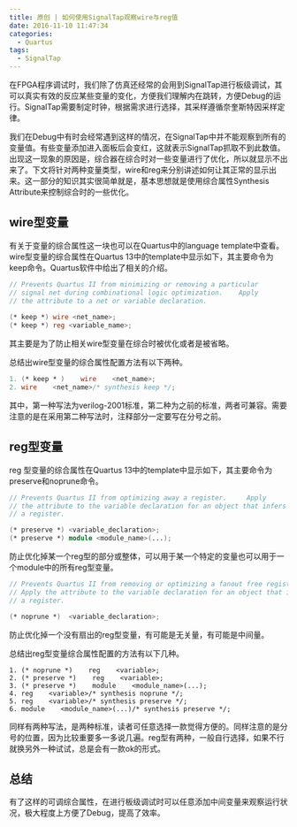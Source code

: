 ```yaml
---
title: 原创 | 如何使用SignalTap观察wire与reg值
date: 2016-11-10 11:47:34
categories:
  - Quartus
tags:
  - SignalTap
---
```


在FPGA程序调试时，我们除了仿真还经常的会用到SignalTap进行板级调试，其可以真实有效的反应某些变量的变化，方便我们理解内在跳转，方便Debug的运行。SignalTap需要制定时钟，根据需求进行选择，其采样遵循奈奎斯特因采样定律。

我们在Debug中有时会经常遇到这样的情况，在SignalTap中并不能观察到所有的变量值。有些变量添加进入面板后会变红，这就表示SignalTap抓取不到此数值。出现这一现象的原因是，综合器在综合时对一些变量进行了优化，所以就显示不出来了。下文将针对两种变量类型，wire和reg来分别讲述如何让其正常的显示出来。这一部分的知识其实很简单就是，基本思想就是使用综合属性Synthesis Attribute来控制综合时的一些优化。

<!--more-->


## wire型变量

有关于变量的综合属性这一块也可以在Quartus中的language template中查看。wire型变量的综合属性在Quartus 13中的template中显示如下，其主要命令为keep命令。Quartus软件中给出了相关的介绍。
```verilog
// Prevents Quartus II from minimizing or removing a particular
// signal net during combinational logic optimization.    Apply
// the attribute to a net or variable declaration.
	
(* keep *) wire <net_name>;
(* keep *) reg <variable_name>;
```
其主要是为了防止相关wire型变量在综合时被优化或者是被省略。

总结出wire型变量的综合属性配置方法有以下两种。

```verilog
1. (* keep * )    wire    <net_name>;
2. wire    <net_name>/* synthesis keep */;
```

其中，第一种写法为verilog-2001标准，第二种为之前的标准，两者可兼容。需要注意的是在采用第二种写法时，注释部分一定要写在分号之前。

## reg型变量

reg 型变量的综合属性在Quartus 13中的template中显示如下，其主要命令为preserve和noprune命令。

```verilog
// Prevents Quartus II from optimizing away a register.     Apply
// the attribute to the variable declaration for an object that infers
// a register.

(* preserve *) <variable_declaration>;
(* preserve *) module <module_name>(...);
```

防止优化掉某一个reg型的部分或整体，可以用于某一个特定的变量也可以用于一个module中的所有reg型变量。

```verilog
// Prevents Quartus II from removing or optimizing a fanout free register.
// Apply the attribute to the variable declaration for an object that infers
// a register.

(* noprune *)  <variable_declaration>;
```

防止优化掉一个没有扇出的reg型变量，有可能是无关量，有可能是中间量。

总结出reg型变量综合属性配置的方法有以下几种。

	1. (* noprune *)    reg    <variable>;
	2. (* preserve *)    reg    <variable>;
	3. (* preserve *)    module    <module_name>(...);
	4. reg    <variable>/* synthesis noprune */;
	5. reg    <variable>/* synthesis preserve */;
	6. module    <module_name>(...)/* synthesis preserve */;

同样有两种写法，是两种标准，读者可任意选择一款觉得方便的。同样注意的是分号的位置，因为比较重要多一多说几遍。reg型有两种，一般自行选择，如果不行就换另外一种试试，总是会有一款ok的形式。

## 总结

有了这样的可调综合属性，在进行板级调试时可以任意添加中间变量来观察运行状况，极大程度上方便了Debug，提高了效率。